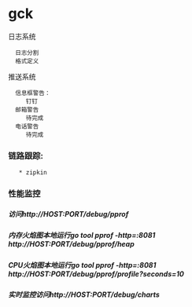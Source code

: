 # gck


日志系统  
```
  日志分割
  格式定义
```
推送系统
```
  信息框警告：
     钉钉   
  邮箱警告
     待完成    
  电话警告 
     待完成      
```
### 链路跟踪:
```
   * zipkin 
```
### 性能监控

##### 访问http://HOST:PORT/debug/pprof

##### 内存火焰图本地运行go tool pprof -http=:8081 http://HOST:PORT/debug/pprof/heap

##### CPU火焰图本地运行go tool pprof -http=:8081 http://HOST:PORT/debug/pprof/profile?seconds=10

##### 实时监控访问http://HOST:PORT/debug/charts